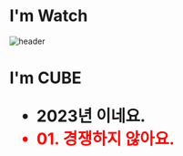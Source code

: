 # I'm Watch 

![header](https://capsule-render.vercel.app/api?type=slice)
<h1> I'm CUBE 
<ul>
 <li> 2023년 이네요.
 <li style="color:red"> 01. 경쟁하지 않아요.
  
  


